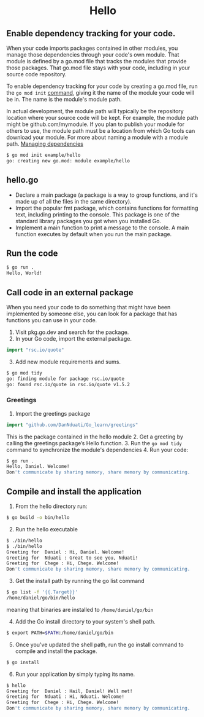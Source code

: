 <h1 align="center"><b>Hello</b></h1>

## Enable dependency tracking for your code.
When your code imports packages contained in other modules, you manage those dependencies through your code's own module. That module is defined by a go.mod file that tracks the modules that provide those packages. That go.mod file stays with your code, including in your source code repository.

To enable dependency tracking for your code by creating a go.mod file, run the `go mod init` [command](https://go.dev/ref/mod#go-mod-init), giving it the name of the module your code will be in. The name is the module's module path.

In actual development, the module path will typically be the repository location where your source code will be kept. For example, the module path might be github.com/mymodule. If you plan to publish your module for others to use, the module path must be a location from which Go tools can download your module. For more about naming a module with a module path. [Managing dependencies](https://go.dev/doc/modules/managing-dependencies#naming_module)

```bash
$ go mod init example/hello
go: creating new go.mod: module example/hello
```
## hello.go
- Declare a main package (a package is a way to group functions, and it's made up of all the files in the same directory).
- Import the popular fmt package, which contains functions for formatting text, including printing to the console. This package is one of the standard library packages you got when you installed Go.
- Implement a main function to print a message to the console. A main function executes by default when you run the main package.

## Run the code
```bash
$ go run .
Hello, World!
```

## Call code in an external package
When you need your code to do something that might have been implemented by someone else, you can look for a package that has functions you can use in your code.

1. Visit pkg.go.dev and search for the package.
2. In your Go code, import the external package.
```go
import "rsc.io/quote"
```
3. Add new module requirements and sums.
```bash
$ go mod tidy
go: finding module for package rsc.io/quote
go: found rsc.io/quote in rsc.io/quote v1.5.2
```

### Greetings
1. Import the greetings package
```go
import "github.com/DanNduati/Go_learn/greetings"
```
This is the package contained in the hello module
2. Get a greeting by calling the greetings package’s Hello function.
3. Run the `go mod tidy` command to synchronize the module's dependencies
4. Run your code:
```bash
$ go run .
Hello, Daniel. Welcome!
Don't communicate by sharing memory, share memory by communicating.
```

## Compile and install the application
1. From the hello directory run:
```bash
$ go build -o bin/hello
```
2. Run the hello executable
```bash
$ ./bin/hello
$ ./bin/hello 
Greeting for  Daniel : Hi, Daniel. Welcome!
Greeting for  Nduati : Great to see you, Nduati!
Greeting for  Chege : Hi, Chege. Welcome!
Don't communicate by sharing memory, share memory by communicating.
```
3. Get the install path by running the go list command
```bash
$ go list -f '{{.Target}}'
/home/daniel/go/bin/hello
```
meaning that binaries are installed to `/home/daniel/go/bin`

4. Add the Go install directory to your system's shell path.
```bash
$ export PATH=$PATH:/home/daniel/go/bin
```
5. Once you've updated the shell path, run the go install command to compile and install the package.
```bash
$ go install
```
6. Run your application by simply typing its name.
```bash
$ hello
Greeting for  Daniel : Hail, Daniel! Well met!
Greeting for  Nduati : Hi, Nduati. Welcome!
Greeting for  Chege : Hi, Chege. Welcome!
Don't communicate by sharing memory, share memory by communicating.
```